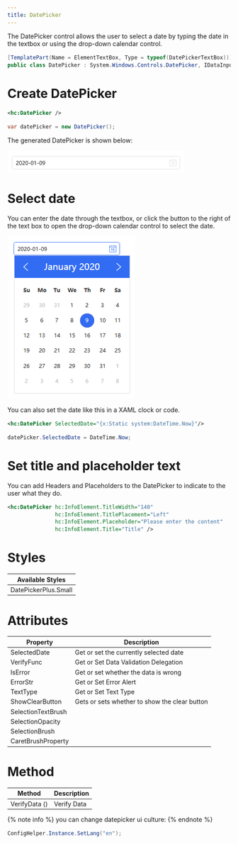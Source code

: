 ```yaml
---
title: DatePicker
---
```


The DatePicker control allows the user to select a date by typing the date in the textbox or using the drop-down calendar control.

``` CS
[TemplatePart(Name = ElementTextBox, Type = typeof(DatePickerTextBox))]
public class DatePicker : System.Windows.Controls.DatePicker, IDataInput
```

# Create DatePicker

``` XML
<hc:DatePicker />
```

``` CS
var datePicker = new DatePicker();
```

The generated DatePicker is shown below:

![DatePicker](https://raw.githubusercontent.com/HandyOrg/HandyOrgResource/master/HandyControl/Doc/extend_controls/DatePicker_1.png)

# Select date

You can enter the date through the textbox, or click the button to the right of the text box to open the drop-down calendar control to select the date.

![DatePicker](https://raw.githubusercontent.com/HandyOrg/HandyOrgResource/master/HandyControl/Doc/extend_controls/DatePicker_2.png)

You can also set the date like this in a XAML clock or code.

``` XML
<hc:DatePicker SelectedDate="{x:Static system:DateTime.Now}"/>
```

``` CS
datePicker.SelectedDate = DateTime.Now;
```
# Set title and placeholder text

You can add Headers and Placeholders to the DatePicker to indicate to the user what they do.

``` XML
<hc:DatePicker hc:InfoElement.TitleWidth="140"
               hc:InfoElement.TitlePlacement="Left"
               hc:InfoElement.Placeholder="Please enter the content"
               hc:InfoElement.Title="Title" />
```


# Styles

|Available Styles|
|-|
|DatePickerPlus.Small|

# Attributes
| Property | Description |
| ---------------- | ------------------ |
| SelectedDate | Get or set the currently selected date |
| VerifyFunc | Get or Set Data Validation Delegation |
| IsError | Get or set whether the data is wrong |
| ErrorStr | Get or Set Error Alert |
| TextType | Get or Set Text Type |
| ShowClearButton | Gets or sets whether to show the clear button |
|SelectionTextBrush||
|SelectionOpacity||
|SelectionBrush||
|CaretBrushProperty||

# Method
| Method | Description |
| ---------------- | ------------------ |
| VerifyData () | Verify Data |

{% note info %}
you can change datepicker ui culture:
{% endnote %}

``` CS
ConfigHelper.Instance.SetLang("en");
```